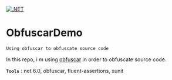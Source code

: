 [![.NET](https://github.com/aimenux/ObfuscarDemo/actions/workflows/ci.yml/badge.svg?branch=main)](https://github.com/aimenux/ObfuscarDemo/actions/workflows/ci.yml)

# ObfuscarDemo
```
Using obfuscar to obfuscate source code
```

In this repo, i m using [obfuscar](https://github.com/obfuscar/obfuscar) in order to obfuscate source code.

**`Tools`** : net 6.0, obfuscar, fluent-assertions, xunit